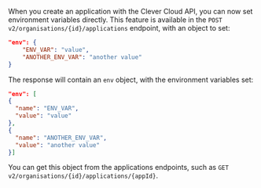 
When you create an application with the Clever Cloud API, you can now set environment variables directly. This feature is available in the `POST v2/organisations/{id}/applications` endpoint, with an object to set:

```json
"env": {
    "ENV_VAR": "value",
    "ANOTHER_ENV_VAR": "another value"
}
```

The response will contain an `env` object, with the environment variables set:

```json
"env": [
{
  "name": "ENV_VAR",
  "value": "value"
},
{
  "name": "ANOTHER_ENV_VAR",
  "value": "another value"
}]
```

You can get this object from the applications endpoints, such as `GET v2/organisations/{id}/applications/{appId}`.


